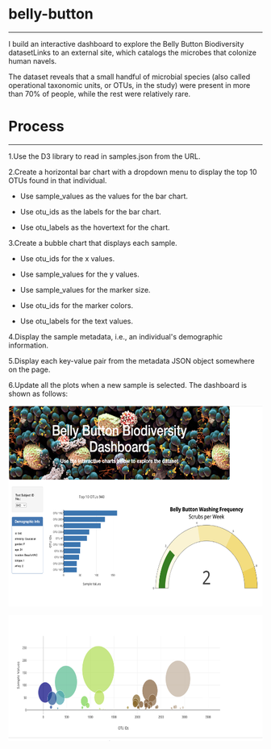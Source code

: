 # belly-button
***
I build an interactive dashboard to explore the Belly Button Biodiversity datasetLinks to an external site, which catalogs the microbes that colonize human navels.

The dataset reveals that a small handful of microbial species (also called operational taxonomic units, or OTUs, in the study) were present in more than 70% of people, while the rest were relatively rare.

# Process
***

1.Use the D3 library to read in samples.json from the URL.

2.Create a horizontal bar chart with a dropdown menu to display the top 10 OTUs found in that individual.
- Use sample_values as the values for the bar chart.

- Use otu_ids as the labels for the bar chart.

- Use otu_labels as the hovertext for the chart.

3.Create a bubble chart that displays each sample.

- Use otu_ids for the x values.

- Use sample_values for the y values.

- Use sample_values for the marker size.

- Use otu_ids for the marker colors.

- Use otu_labels for the text values.

4.Display the sample metadata, i.e., an individual's demographic information.

5.Display each key-value pair from the metadata JSON object somewhere on the page.

6.Update all the plots when a new sample is selected. The dashboard is shown as follows:

<img
  src="./StarterCode/Images/dashbord2.png"
  width="600"
  height="400"
/>

<img
  src="./StarterCode/Images/dashboard1.png"
  width="600"
  height="250"
/>
